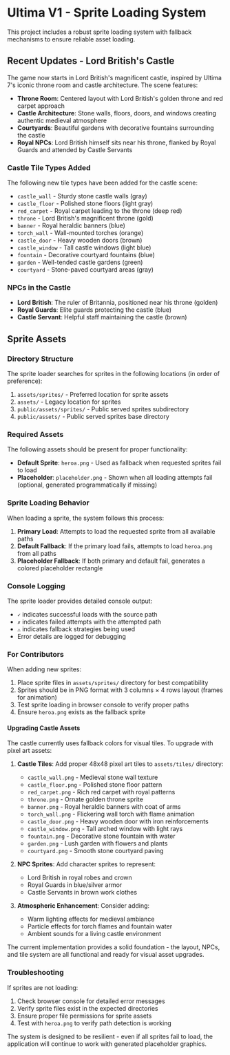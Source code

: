 # Ultima V1 - Sprite Loading System

This project includes a robust sprite loading system with fallback mechanisms to ensure reliable asset loading.

## Recent Updates - Lord British's Castle

The game now starts in Lord British's magnificent castle, inspired by Ultima 7's iconic throne room and castle architecture. The scene features:

- **Throne Room**: Centered layout with Lord British's golden throne and red carpet approach
- **Castle Architecture**: Stone walls, floors, doors, and windows creating authentic medieval atmosphere  
- **Courtyards**: Beautiful gardens with decorative fountains surrounding the castle
- **Royal NPCs**: Lord British himself sits near his throne, flanked by Royal Guards and attended by Castle Servants

### Castle Tile Types Added

The following new tile types have been added for the castle scene:
- `castle_wall` - Sturdy stone castle walls (gray)
- `castle_floor` - Polished stone floors (light gray) 
- `red_carpet` - Royal carpet leading to the throne (deep red)
- `throne` - Lord British's magnificent throne (gold)
- `banner` - Royal heraldic banners (blue)
- `torch_wall` - Wall-mounted torches (orange)  
- `castle_door` - Heavy wooden doors (brown)
- `castle_window` - Tall castle windows (light blue)
- `fountain` - Decorative courtyard fountains (blue)
- `garden` - Well-tended castle gardens (green)
- `courtyard` - Stone-paved courtyard areas (gray)

### NPCs in the Castle

- **Lord British**: The ruler of Britannia, positioned near his throne (golden)
- **Royal Guards**: Elite guards protecting the castle (blue)  
- **Castle Servant**: Helpful staff maintaining the castle (brown)

## Sprite Assets

### Directory Structure

The sprite loader searches for sprites in the following locations (in order of preference):

1. `assets/sprites/` - Preferred location for sprite assets
2. `assets/` - Legacy location for sprites  
3. `public/assets/sprites/` - Public served sprites subdirectory
4. `public/assets/` - Public served sprites base directory

### Required Assets

The following assets should be present for proper functionality:

- **Default Sprite**: `heroa.png` - Used as fallback when requested sprites fail to load
- **Placeholder**: `placeholder.png` - Shown when all loading attempts fail (optional, generated programmatically if missing)

### Sprite Loading Behavior

When loading a sprite, the system follows this process:

1. **Primary Load**: Attempts to load the requested sprite from all available paths
2. **Default Fallback**: If the primary load fails, attempts to load `heroa.png` from all paths
3. **Placeholder Fallback**: If both primary and default fail, generates a colored placeholder rectangle

### Console Logging

The sprite loader provides detailed console output:

- `✓` indicates successful loads with the source path
- `✗` indicates failed attempts with the attempted path  
- `⚠️` indicates fallback strategies being used
- Error details are logged for debugging

### For Contributors

When adding new sprites:

1. Place sprite files in `assets/sprites/` directory for best compatibility
2. Sprites should be in PNG format with 3 columns × 4 rows layout (frames for animation)
3. Test sprite loading in browser console to verify proper paths
4. Ensure `heroa.png` exists as the fallback sprite

#### Upgrading Castle Assets

The castle currently uses fallback colors for visual tiles. To upgrade with pixel art assets:

1. **Castle Tiles**: Add proper 48x48 pixel art tiles to `assets/tiles/` directory:
   - `castle_wall.png` - Medieval stone wall texture
   - `castle_floor.png` - Polished stone floor pattern  
   - `red_carpet.png` - Rich red carpet with royal patterns
   - `throne.png` - Ornate golden throne sprite
   - `banner.png` - Royal heraldic banners with coat of arms
   - `torch_wall.png` - Flickering wall torch with flame animation
   - `castle_door.png` - Heavy wooden door with iron reinforcements
   - `castle_window.png` - Tall arched window with light rays
   - `fountain.png` - Decorative stone fountain with water
   - `garden.png` - Lush garden with flowers and plants
   - `courtyard.png` - Smooth stone courtyard paving

2. **NPC Sprites**: Add character sprites to represent:
   - Lord British in royal robes and crown
   - Royal Guards in blue/silver armor  
   - Castle Servants in brown work clothes

3. **Atmospheric Enhancement**: Consider adding:
   - Warm lighting effects for medieval ambiance
   - Particle effects for torch flames and fountain water
   - Ambient sounds for a living castle environment

The current implementation provides a solid foundation - the layout, NPCs, and tile system are all functional and ready for visual asset upgrades.

### Troubleshooting

If sprites are not loading:

1. Check browser console for detailed error messages
2. Verify sprite files exist in the expected directories
3. Ensure proper file permissions for sprite assets
4. Test with `heroa.png` to verify path detection is working

The system is designed to be resilient - even if all sprites fail to load, the application will continue to work with generated placeholder graphics.